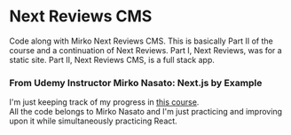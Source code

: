 # Next Reviews CMS

Code along with Mirko Next Reviews CMS. This is basically Part II of the course and a continuation of Next Reviews. Part I, Next Reviews, was for a static site. Part II, Next Reviews CMS, is a full stack app.

### From Udemy Instructor Mirko Nasato: Next.js by Example

I'm just keeping track of my progress in [this course](https://www.udemy.com/course/nextjs-by-example/). <br>
All the code belongs to Mirko Nasato and I'm just practicing and improving upon it while simultaneously practicing React.
